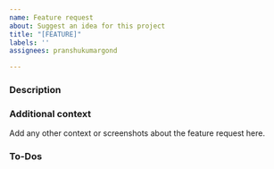 ```yaml
---
name: Feature request
about: Suggest an idea for this project
title: "[FEATURE]"
labels: ''
assignees: pranshukumargond

---
```


### Description

### Additional context
Add any other context or screenshots about the feature request here.

### To-Dos
